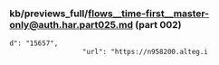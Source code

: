 ### kb/previews_full/flows__time-first__master-only@auth.har.part025.md (part 002)

```md
d": "15657",
                  "url": "https://n958200.alteg.i
```

```
